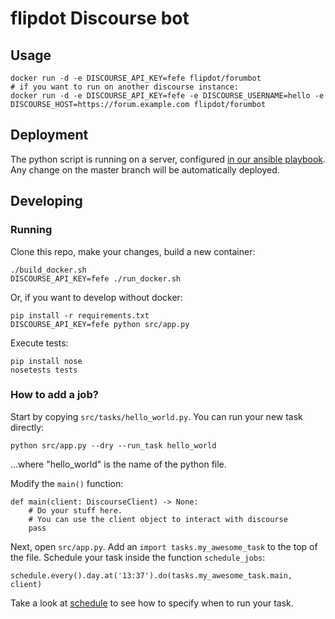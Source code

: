 # flipdot Discourse bot

## Usage

    docker run -d -e DISCOURSE_API_KEY=fefe flipdot/forumbot
    # if you want to run on another discourse instance:
    docker run -d -e DISCOURSE_API_KEY=fefe -e DISCOURSE_USERNAME=hello -e DISCOURSE_HOST=https://forum.example.com flipdot/forumbot
    
## Deployment

The python script is running on a server, configured
[in our ansible playbook](https://gitlab.com/flipdot/devops/tree/master/roles/flipbot).
Any change on the master branch will be automatically deployed.

## Developing

### Running

Clone this repo, make your changes, build a new container:

    ./build_docker.sh
    DISCOURSE_API_KEY=fefe ./run_docker.sh

Or, if you want to develop without docker:

    pip install -r requirements.txt
    DISCOURSE_API_KEY=fefe python src/app.py
    
Execute tests:

    pip install nose
    nosetests tests

### How to add a job?

Start by copying `src/tasks/hello_world.py`. You can run your new task directly:

    python src/app.py --dry --run_task hello_world
    
...where "hello_world" is the name of the python file.

Modify the `main()` function:

    def main(client: DiscourseClient) -> None:
        # Do your stuff here.
        # You can use the client object to interact with discourse
        pass

Next, open `src/app.py`. Add an `import tasks.my_awesome_task` to the top of the file.
Schedule your task inside the function `schedule_jobs`:

    schedule.every().day.at('13:37').do(tasks.my_awesome_task.main, client)

Take a look at [schedule](https://schedule.readthedocs.io/en/stable/) to see how to specify when to run your task.
